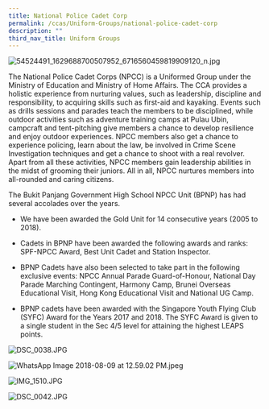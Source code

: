 ```yaml
---
title: National Police Cadet Corp
permalink: /ccas/Uniform-Groups/national-police-cadet-corp
description: ""
third_nav_title: Uniform Groups
---
```

  
![54524491_1629688700507952_6716560459819909120_n.jpg](https://www-bpghs-moe-edu-sg-admin.cwp.sg/qql/slot/u148/BPGHS%202019/Holistic%20Education/CCAs/Uniform%20Groups/National%20Police%20Cadet%20Corps/54524491_1629688700507952_6716560459819909120_n.jpg)  

The National Police Cadet Corps (NPCC) is a Uniformed Group under the Ministry of Education and Ministry of Home Affairs. The CCA provides a holistic experience from nurturing values, such as leadership, discipline and responsibility, to acquiring skills such as first-aid and kayaking. Events such as drills sessions and parades teach the members to be disciplined, while outdoor activities such as adventure training camps at Pulau Ubin, campcraft and tent-pitching give members a chance to develop resilience and enjoy outdoor experiences. NPCC members also get a chance to experience policing, learn about the law, be involved in Crime Scene Investigation techniques and get a chance to shoot with a real revolver. Apart from all these activities, NPCC members gain leadership abilities in the midst of grooming their juniors. All in all, NPCC nurtures members into all-rounded and caring citizens.

  

The Bukit Panjang Government High School NPCC Unit (BPNP) has had several accolades over the years.

  

*   We have been awarded the Gold Unit for 14 consecutive years (2005 to 2018).  
    
*   Cadets in BPNP have been awarded the following awards and ranks: SPF-NPCC Award, Best Unit Cadet and Station Inspector.  
    
*   BPNP Cadets have also been selected to take part in the following exclusive events: NPCC Annual Parade Guard-of-Honour, National Day Parade Marching Contingent, Harmony Camp, Brunei Overseas Educational Visit, Hong Kong Educational Visit and National UG Camp.  
    
*   BPNP cadets have been awarded with the Singapore Youth Flying Club (SYFC) Award for the Years 2017 and 2018. The SYFC Award is given to a single student in the Sec 4/5 level for attaining the highest LEAPS points.  
    

  

![DSC_0038.JPG](https://www-bpghs-moe-edu-sg-admin.cwp.sg/qql/slot/u148/BPGHS%202019/Holistic%20Education/CCAs/Uniform%20Groups/National%20Police%20Cadet%20Corps/DSC_0038.jpg)  

![WhatsApp Image 2018-08-09 at 12.59.02 PM.jpeg](https://www-bpghs-moe-edu-sg-admin.cwp.sg/qql/slot/u148/BPGHS%202019/Holistic%20Education/CCAs/Uniform%20Groups/National%20Police%20Cadet%20Corps/WhatsApp%20Image%202018-08-09%20at%2012.59.02%20PM.jpeg)  

![IMG_1510.JPG](https://www-bpghs-moe-edu-sg-admin.cwp.sg/qql/slot/u148/BPGHS%202019/Holistic%20Education/CCAs/Uniform%20Groups/National%20Police%20Cadet%20Corps/IMG_1510.jpg)  

![DSC_0042.JPG](https://www-bpghs-moe-edu-sg-admin.cwp.sg/qql/slot/u148/BPGHS%202019/Holistic%20Education/CCAs/Uniform%20Groups/National%20Police%20Cadet%20Corps/DSC_0042.jpg)